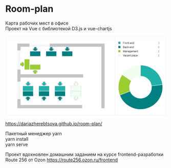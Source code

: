 # Room-plan

Карта рабочих мест в офисе  
Проект на Vue с библиотекой D3.js и vue-chartjs  

![Screenshot](/src/assets/images/readme/screenshot.png)

https://dariazherebtsova.github.io/room-plan/

Пакетный менеджер yarn  
yarn install  
yarn serve  

Проект вдохновлен домашним заданием на курсе frontend-разработки Route 256 от Ozon 
https://route256.ozon.ru/frontend